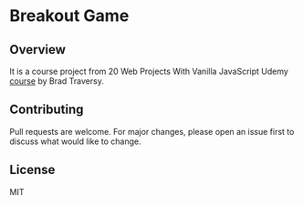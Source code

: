 # Breakout Game

## Overview

It is a course project from 20 Web Projects With Vanilla JavaScript Udemy [course](https://www.udemy.com/course/web-projects-with-vanilla-javascript) by Brad Traversy.

## Contributing

Pull requests are welcome. For major changes, please open an issue first to discuss what would like to change.

## License

MIT
